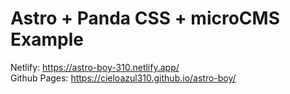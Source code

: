# Astro + Panda CSS + microCMS Example

Netlify: <https://astro-boy-310.netlify.app/>  
Github Pages: <https://cieloazul310.github.io/astro-boy/>
